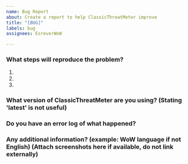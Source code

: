 ```yaml
---
name: Bug Report
about: Create a report to help ClassicThreatMeter improve
title: "[BUG]"
labels: bug
assignees: EsreverWoW

---
```


### What steps will reproduce the problem?  
1.  
2.  
3.  

### What version of ClassicThreatMeter are you using? (Stating 'latest' is not useful)


### Do you have an error log of what happened?


### Any additional information? (example: WoW language if not English) (Attach screenshots here if available, do not link externally)
